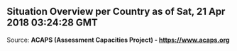 ## Situation Overview per Country as of Sat, 21 Apr 2018 03:24:28 GMT

Source: **ACAPS (Assessment Capacities Project) - https://www.acaps.org**